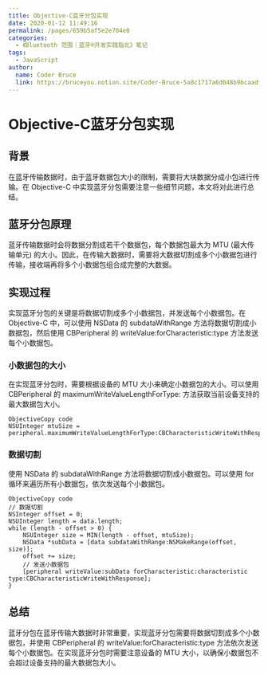 ```yaml
---
title: Objective-C蓝牙分包实现
date: 2020-01-12 11:49:16
permalink: /pages/659b5af5e2e704e0
categories:
  - 《Bluetooth 范围｜蓝牙®开发实践指北》笔记
tags:
  - JavaScript
author:
  name: Coder Bruce
  link: https://bruceyou.notion.site/Coder-Bruce-5a8c1717a6d048b9bcaadf95281f1159
---
```





# Objective-C蓝牙分包实现

## 背景

在蓝牙传输数据时，由于蓝牙数据包大小的限制，需要将大块数据分成小包进行传输。在 Objective-C 中实现蓝牙分包需要注意一些细节问题，本文将对此进行总结。

## 蓝牙分包原理

蓝牙传输数据时会将数据分割成若干个数据包，每个数据包最大为 MTU (最大传输单元) 的大小。因此，在传输大数据时，需要将大数据切割成多个小数据包进行传输，接收端再将多个小数据包组合成完整的大数据。

## 实现过程

实现蓝牙分包的关键是将数据切割成多个小数据包，并发送每个小数据包。在 Objective-C 中，可以使用 NSData 的 subdataWithRange 方法将数据切割成小数据包，然后使用 CBPeripheral 的 writeValue:forCharacteristic:type 方法发送每个小数据包。

### 小数据包的大小

在实现蓝牙分包时，需要根据设备的 MTU 大小来确定小数据包的大小。可以使用 CBPeripheral 的 maximumWriteValueLengthForType: 方法获取当前设备支持的最大数据包大小。

```
ObjectiveCopy code
NSUInteger mtuSize = peripheral.maximumWriteValueLengthForType:CBCharacteristicWriteWithResponse;
```

### 数据切割

使用 NSData 的 subdataWithRange 方法将数据切割成小数据包。可以使用 for 循环来遍历所有小数据包，依次发送每个小数据包。

```
ObjectiveCopy code
// 数据切割
NSInteger offset = 0;
NSUInteger length = data.length;
while (length - offset > 0) {
    NSUInteger size = MIN(length - offset, mtuSize);
    NSData *subData = [data subdataWithRange:NSMakeRange(offset, size)];
    offset += size;
    // 发送小数据包
    [peripheral writeValue:subData forCharacteristic:characteristic type:CBCharacteristicWriteWithResponse];
}
```

## 总结

蓝牙分包在蓝牙传输大数据时非常重要，实现蓝牙分包需要将数据切割成多个小数据包，并使用 CBPeripheral 的 writeValue:forCharacteristic:type 方法依次发送每个小数据包。在实现蓝牙分包时需要注意设备的 MTU 大小，以确保小数据包不会超过设备支持的最大数据包大小。